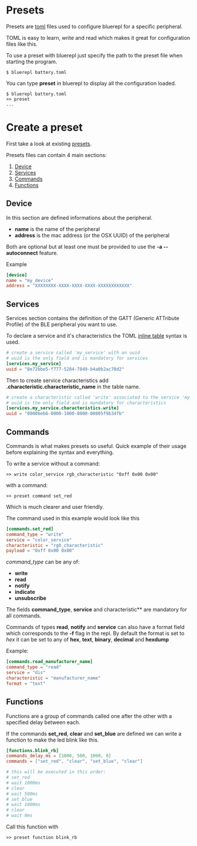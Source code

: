 # Presets

Presets are [toml](https://toml.io/) files used to configure bluerepl for a specific peripheral.

TOML is easy to learn, write and read which makes it great for configuration files like this.


To use a preset with bluerepl just specify the path to the preset file when starting the program.

```shell
$ bluerepl battery.toml
```

You can type **preset** in bluerepl to display all the configuration loaded.

```
$ bluerepl battery.toml
>> preset
...
```

# Create a preset

First take a look at existing [presets](presets/).

Presets files can contain 4 main sections:

1. [Device](#device)
2. [Services](#services)
3. [Commands](#commands)
4. [Functions](#functions)


## Device

In this section are defined informations about the peripheral.

- **name** is the name of the peripheral
- **address** is the mac address (or the OSX UUID) of the peripheral

Both are optional but at least one must be provided to use the **-a --autoconnect** feature.

Example

```toml
[device]
name = "my_device"
address = "XXXXXXXX-XXXX-XXXX-XXXX-XXXXXXXXXXXX"
```

## Services

Services section contains the definition of the GATT (Generic ATTribute Profile) of the BLE peripheral you want to use.

To declare a service and it's characteristics the TOML [inline table](https://toml.io/en/v1.0.0#inline-table) syntax is used.

```toml
# create a service called 'my_service' with an uuid
# uuid is the only field and is mandatory for services
[services.my_service]
uuid = "8e72bbe5-f777-5284-7849-b4a0b2ac70d2"
```

Then to create service characteristics add **.characteristic.characteristic_name** in the table name.

```toml
# create a characteristic called 'write' associated to the service 'my_service' with an uuid
# uuid is the only field and is mandatory for characteristics
[services.my_service.characteristics.write]
uuid = "0000beb6-0000-1000-8000-00805f9b34fb"
```

## Commands

Commands is what makes presets so useful. Quick example of their usage before explaining the syntax and everything.

To write a service without a command:
```
>> write color_service rgb_characteristic "0xff 0x00 0x00"
```
with a command:
```
>> preset command set_red
```

Which is much clearer and user friendly.

The command used in this example would look like this

```toml
[commands.set_red]
command_type = "write"
service = "color_service"
characteristic = "rgb_characteristic"
payload = "0xff 0x00 0x00"
```

*command_type* can be any of:
 - **write** 
 - **read**
 - **notify**
 - **indicate**
 - **unsubscribe**

The fields **command_type**, **service** and characteristic** are mandatory for all commands.

Commands of types **read**, **notify** and **service** can also have a format field which corresponds to the **-f** flag in the repl.
By default the format is set to *hex* it can be set to any of **hex**, **text**, **binary**, **decimal** and **hexdump**

Example:

```toml
[commands.read_manufacturer_name]
command_type = "read"
service = "dis"
characteristic = "manufacturer_name"
format = "text"
```

## Functions

Functions are a group of commands called one after the other with a specified delay between each.

If the commands **set_red**, **clear** and **set_blue** are defined we can write a function to make the led blink like this.

```toml
[functions.blink_rb]
commands_delay_ms = [1000, 500, 1000, 0]
commands = ["set_red", "clear", "set_blue", "clear"]

# this will be executed in this order:
# set_red
# wait 1000ms
# clear
# wait 500ms
# set_blue
# wait 1000ms
# clear
# wait 0ms
```

Call this function with

```
>> preset function blink_rb
```
